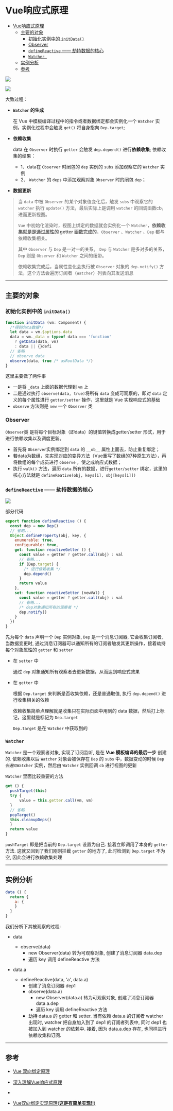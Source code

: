 # Vue响应式原理

- [Vue响应式原理](#vue%E5%93%8D%E5%BA%94%E5%BC%8F%E5%8E%9F%E7%90%86)
  - [主要的对象](#%E4%B8%BB%E8%A6%81%E7%9A%84%E5%AF%B9%E8%B1%A1)
    - [初始化实例中的 `initData()`](#%E5%88%9D%E5%A7%8B%E5%8C%96%E5%AE%9E%E4%BE%8B%E4%B8%AD%E7%9A%84-initdata)
    - [Observer](#observer)
    - [`defineReactive` —— 劫持数据的核心](#definereactive-%E2%80%94%E2%80%94-%E5%8A%AB%E6%8C%81%E6%95%B0%E6%8D%AE%E7%9A%84%E6%A0%B8%E5%BF%83)
    - [`Watcher `](#watcher)
  - [实例分析](#%E5%AE%9E%E4%BE%8B%E5%88%86%E6%9E%90)
  - [参考](#%E5%8F%82%E8%80%83)

![](./img/132184689-57b310ea1804f_articlex.png)

![](./img/vue-reactive.jpg)

大致过程：

- **`Watcher` 的生成**

  在 Vue 中模板编译过程中的指令或者数据绑定都会实例化一个 `Watcher` 实例，实例化过程中会触发 `get()` 将自身指向 `Dep.target`;

- **依赖收集**

  data 在 `Observer` 时执行 `getter` 会触发 `dep.depend()` 进行**依赖收集**; 依赖收集的结果：
  - 1、data在 `Observer` 时闭包的 `dep` 实例的 `subs` 添加观察它的 `Watcher` 实例
  - 2、 `Watcher` 的 `deps` 中添加观察对象 `Observer` 时的闭包 `dep`；
  
- **数据更新**

> 当 `data` 中被 `Observer` 的某个对象值变化后，触发 `subs` 中观察它的 `watcher` 执行 `update()` 方法，最后实际上是调用 `watcher` 的回调函数cb，进而更新视图。
>
> `Vue` 中初始化渲染时，视图上绑定的数据就会实例化一个 `Watcher`，**依赖收集就是是通过属性的 getter 函数完成的**，`Observer` 、`Watcher` 、`Dep` 都与依赖收集相关。
>
> 其中 `Observer` 与 `Dep` 是一对一的关系， `Dep` 与 `Watcher` 是多对多的关系，`Dep` 则是 `Observer` 和 `Watcher` 之间的纽带。
>
> 依赖收集完成后，当属性变化会执行被 `Observer` 对象的 `dep.notify()` 方法，这个方法会遍历订阅者（`Watcher`）列表向其发送消息

---
## 主要的对象

### 初始化实例中的 `initData()`

  ``` javascript
  function initData (vm: Component) {
    /*得到data数据*/
    let data = vm.$options.data
    data = vm._data = typeof data === 'function'
      ? getData(data, vm)
      : data || {}defi
    // 省略
    // observe data
    observe(data, true /* asRootData */)
  }
  ```

  这里主要做了两件事
  - 一是将 `_data` 上面的数据代理到 `vm` 上
  - 二是通过执行 `observe(data, true)`将所有 `data` 变成可观察的，即对 `data` 定义的每个属性进行 `getter/setter` 操作，这里就是 Vue 实现响应式的基础
  - `observe` 方法则是 `new` 一个 `Observer` 类

### Observer

  `Observer`类 是将每个目标对象（即data）的键值转换成getter/setter 形式，用于进行依赖收集以及调度更新。

  - 首先将 `Observer`实例绑定到 `data` 的 `__ob__` 属性上面去，防止重复绑定；
  - 若data为数组，先实现对应的变异方法（Vue重写了数组的7种原生方法），再将数组的每个成员进行 `observe` ，使之成响应式数据；
  - 执行 `walk()` 方法，遍历 `data` 所有的数据，进行`getter/setter` 绑定，这里的核心方法就是 `defineReative(obj, keys[i], obj[keys[i]])`

### `defineReactive` —— 劫持数据的核心

  ![](./img/59734e793058b.png)
  
  部分代码
  ``` javascript
  export function defineReactive () {
    const dep = new Dep()
    // 省略...
    Object.defineProperty(obj, key, {
      enumerable: true,
      configurable: true,
      get: function reactiveGetter () {
        const value = getter ? getter.call(obj) : val
        // 省略...
        if (Dep.target) {
          /* 进行依赖收集 */
          dep.depend()
        }
        return value
      },
      set: function reactiveSetter (newVal) {
        const value = getter ? getter.call(obj) : val
        // 省略...
        /* dep对象通知所有的观察者 */
        dep.notify()
      }
    })
  }
  ```
  先为每个 `data` 声明一个 `Dep` 实例对象, `Dep` 是一个消息订阅器, 它会收集订阅者, 当数据变更时, 通过消息订阅器可以通知所有的订阅者触发其更新操作，接着劫持每个对象属性的 `getter` 和 `setter`
  - 在 `setter` 中

    通过 `dep` 对象通知所有观察者去更新数据，从而达到响应式效果
    
  - 在 `getter` 中
   
    根据 `Dep.target` 来判断是否收集依赖，还是普通取值, 执行 `dep.depend()` 进行收集相关的依赖

    依赖收集简单点理解就是收集只在实际页面中用到的 data 数据，然后打上标记，这里就是标记为 `Dep.target`

    `Dep.target` 是在 `Watcher` 中获取到的

### `Watcher `

  `Watcher` 是一个观察者对象, 实现了订阅监听, 是在 **Vue 模板编译的最后一步** 创建的. 依赖收集以后 `Watcher` 对象会被保存在 `Dep` 的 `subs` 中，数据变动的时候 `Dep` `会通知Watcher` 实例，然后由 `Watcher` 实例回调 `cb` 进行视图的更新

  `Watcher` 里面比较重要的方法

  ``` javascript 
  get () {
    pushTarget(this)
    try {
    	value = this.getter.call(vm, vm)
    } 
    // 省略
    popTarget()
    this.cleanupDeps()
    }
    return value
  }
  ```
  `pushTarget` 即是把当前的 `Dep.target` 设置为自己. 接着立即调用了本身的 `getter` 方法. 这就又回到了我们刚刚拦截 `getter` 的地方了, 此时检测到 `Dep.target` 不为空, 因此会进行依赖收集处理

---
## 实例分析

  ``` javascript
  data () {
    return {
      a: {
      }
    }
  }
  ```

  我们分析下其被观察的过程:

  - data
    - observe(data)
      - new Observer(data) 转为可观察对象, 创建了消息订阅器 data.dep
      - 遍历 key 调用 defineReactive 方法

  - data.a
    - defineReactive(data, 'a', data.a)
      - 创建了消息订阅器 dep1
      - observe(data.a)
        - new Observer(data.a) 转为可观察对象, 创建了消息订阅器 data.a.dep
        - 遍历 key 调用 defineReactive 方法
      - 劫持 data.a 的 getter 和 setter. 当有依赖 data.a 的订阅者 watcher 出现时, watcher 把自身加入到了 dep1 的订阅者列表中, 同时 dep1 也被加入到 watcher 的依赖中. 接着, 因为 data.a.dep 存在, 也同样进行依赖收集和订阅.

---
## 参考

- [Vue 双向绑定原理](https://ruiming.me/two-way-binding-of-vue/)

- [深入理解Vue响应式原理](http://jungahuang.com/2018/02/07/About-responsive-of-Vue/#1%E3%80%81initData)

- 

- [Vue双向绑定实现原理(**这是有简单实现!!**)](http://www.upyang.com/2017/09/15/Vue%E5%8F%8C%E5%90%91%E7%BB%91%E5%AE%9A%E5%8E%9F%E7%90%86/#%E4%BB%BB%E5%8A%A1%E5%88%86%E8%A7%A3)